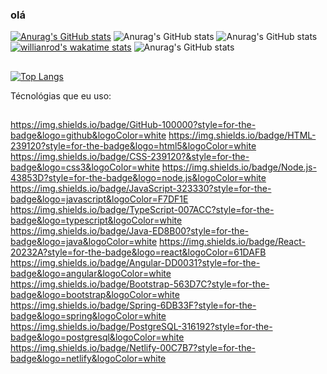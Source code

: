 ### olá
[![Anurag's GitHub stats](https://github-readme-stats.vercel.app/api?username=enascentedev)](https://github.com/enascentedev/github-readme-stats)
![Anurag's GitHub stats](https://github-readme-stats.vercel.app/api?username=enascentedev_private=true)
![Anurag's GitHub stats](https://github-readme-stats.vercel.app/api?username=enascentedev_icons=true)
[![willianrod's wakatime stats](https://github-readme-stats.vercel.app/api/wakatime?username=willianrod)](https://github.com/anuraghazra/github-readme-stats)
![Anurag's GitHub stats](https://github-readme-stats.vercel.app/api?username=enascentedev&show_icons=true&theme=dark)
##

[![Top Langs](https://github-readme-stats.vercel.app/api/top-langs/?username=enascentedev)](https://github.com/enascentedev/github-readme-stats)

Técnológias que eu uso:
##
https://img.shields.io/badge/GitHub-100000?style=for-the-badge&logo=github&logoColor=white
https://img.shields.io/badge/HTML-239120?style=for-the-badge&logo=html5&logoColor=white
https://img.shields.io/badge/CSS-239120?&style=for-the-badge&logo=css3&logoColor=white
https://img.shields.io/badge/Node.js-43853D?style=for-the-badge&logo=node.js&logoColor=white
https://img.shields.io/badge/JavaScript-323330?style=for-the-badge&logo=javascript&logoColor=F7DF1E
https://img.shields.io/badge/TypeScript-007ACC?style=for-the-badge&logo=typescript&logoColor=white
https://img.shields.io/badge/Java-ED8B00?style=for-the-badge&logo=java&logoColor=white
https://img.shields.io/badge/React-20232A?style=for-the-badge&logo=react&logoColor=61DAFB
https://img.shields.io/badge/Angular-DD0031?style=for-the-badge&logo=angular&logoColor=white
https://img.shields.io/badge/Bootstrap-563D7C?style=for-the-badge&logo=bootstrap&logoColor=white
https://img.shields.io/badge/Spring-6DB33F?style=for-the-badge&logo=spring&logoColor=white
https://img.shields.io/badge/PostgreSQL-316192?style=for-the-badge&logo=postgresql&logoColor=white
https://img.shields.io/badge/Netlify-00C7B7?style=for-the-badge&logo=netlify&logoColor=white
